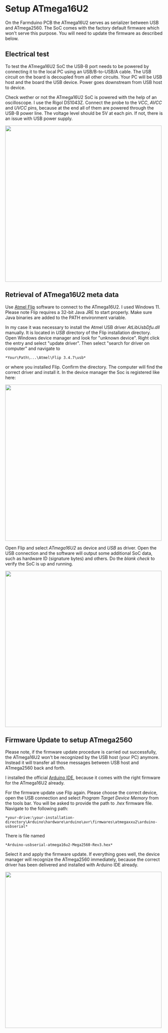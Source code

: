 # Setup ATmega16U2
On the Farmduino PCB the ATmega16U2 serves as serializer between USB and ATmega2560. The SoC comes with the factory default firmware which won't serve this purpose. You will need to update the firmware as described below.

## Electrical test
To test the ATmega16U2 SoC the USB-B port needs to be powered by connecting it to the local PC using an USB/B-to-USB/A cable. The USB circuit on the board is decoupled from all other circuits. Your PC will be USB host and the board the USB device. Power goes downstream from USB host to device.

Check wether or not the ATmega16U2 SoC is powered with the help of an oscilloscope. I use the Rigol DS1043Z. Connect the probe to the *VCC*, *AVCC* and *UVCC* pins, because at the end all of them are powered through the USB-B power line. The voltage level should be 5V at each pin. If not, there is an issue with USB power supply.

<a href="url"><img src="https://github.com/paulhaufe/farmduino-pcb-howto/blob/main/guides/atmega16u2.png" width="500">
</a>

## Retrieval of ATmega16U2 meta data
Use [Atmel Flip](https://www.microchip.com/en-us/development-tool/flip) software to connect to the ATmega16U2. I used Windows 11. Please note Flip requires a 32-bit Java JRE to start properly. Make sure Java binaries are added to the PATH environment variable. 

In my case it was necessary to install the Atmel USB driver *AtLibUsbDfu.dll* manually. It is located in *USB* directory of the Flip installation directory. Open Windows device manager and look for "unknown device". Right click the entry and select "update driver". Then select "search for driver on computer" and navigate to 

    *Your\Path\...\Atmel\Flip 3.4.7\usb* 

or where you installed Flip. Confirm the directory. The computer will find the correct driver and install it. In the device manager the Soc is registered like here:

<a href="url"><img src="https://github.com/paulhaufe/farmduino-pcb-howto/blob/main/guides/device-manager.png" width="500">
</a>

Open Flip and select *ATmega16U2* as device and *USB* as driver. Open the USB connection and the software will output some additional SoC data, such as hardware ID (signature bytes) and others. Do the *blank check* to verify the SoC is up and running.

<a href="url"><img src="https://github.com/paulhaufe/farmduino-pcb-howto/blob/main/guides/flip.png" width="500">
</a>

## Firmware Update to setup ATmega2560
Please note, if the firmware update procedure is carried out successfully, the ATmega16U2 won't be recognized by the USB host (your PC) anymore. Instead it will transfer all those messages between USB host and ATmega2560 back and forth.

I installed the official [Arduino IDE](https://www.arduino.cc/en/software), because it comes with the right firmware for the ATmega16U2 already.

For the firmware update use Flip again. Please choose the correct device, open the USB connection and select *Program Target Device Memory* from the tools bar. You will be asked to provide the path to *.hex* firmware file. Navigate to the following path:

    *your-drive:\your-installation-directory\Arduino\hardware\arduino\avr\firmwares\atmegaxxu2\arduino-usbserial*

There is file named

    *Arduino-usbserial-atmega16u2-Mega2560-Rev3.hex*

Select it and apply the firmware update. If everything goes well, the device manager will recognize the ATmega2560 immediately, because the correct driver has been delivered and installed with Arduino IDE already.

<a href="url"><img src="https://github.com/paulhaufe/farmduino-pcb-howto/blob/main/guides/atmega2560.png" width="500">
</a>